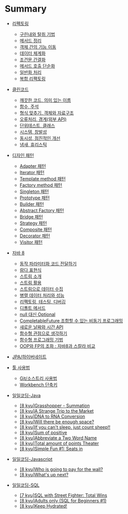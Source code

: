Summary
=======

-	[리펙토링](Refactoring/README.md)
	-	[구린내와 탈취 기법](Refactoring/burning-and-deodorizing-techniques.md)
	-	[메서드 정리](Refactoring/method-cleanup.md)
	-	[객체 간의 기능 이동](Refactoring/moving-functionality-between-objects.md)
	-	[데이터 체계화](Refactoring/organize-your-data.md)
	-	[조건문 간결화](Refactoring/concise-conditionals.md)
	-	[메서드 호출 단순화](Refactoring/simplifying-method-calls.md)
	-	[일반화 처리](Refactoring/generalization-processing.md)
	-	[복합 리팩토링](Refactoring/complex-refactoring.md)
-	[클린코드](Clean-Code/README.md)
	-	[깨끗한 코드, 의미 있는 이름](Clean-Code/clean-code-and-meaningful-names.md)
	-	[함수, 주석](Clean-Code/functions-and-annotations.md)
	-	[형식 맞추기, 객체와 자료구조](Clean-Code/matching-types-and-objects-and-data-structures.md)
	-	[오류처리, 경계(외부 API)](Clean-Code/error-handling-and-bounds.md)
	-	[단위테스트, 클래스](Clean-Code/unit-tests-and-classes.md)
	-	[시스템, 창발성](Clean-Code/system-and-emergence.md)
	-	[동시성, 점진적인 개선](Clean-Code/concurrency-and-incremental-improvements.md)
	-	[냄새, 휴리스틱](Clean-Code/odor-and-heuristics.md)
-	[디자인 패턴](design-pattern/README.md)
	-	[Adapter 패턴](design-pattern/Adapter-pattern.md)
	-	[Iterator 패턴](design-pattern/Iterator-pattern.md)
	-	[Template method 패턴](design-pattern/Template-method-pattern.md)
	-	[Factory method 패턴](design-pattern/Factory-method-pattern.md)
	-	[Singleton 패턴](design-pattern/Singleton-pattern.md)
	-	[Prototype 패턴](design-pattern/Prototype-pattern.md)
	-	[Builder 패턴](design-pattern/Builder-pattern.md)
	-	[Abstract Factory 패턴](design-pattern/Abstract-Factory-pattern.md)
	-	[Bridge 패턴](design-pattern/Bridge-pattern.md)
	-	[Strategy 패턴](design-pattern/Strategy-pattern.md)
	-	[Composite 패턴](design-pattern/Composite-pattern.md)
	-	[Decorator 패턴](design-pattern/Decorator-pattern.md)
	-	[Visitor 패턴](design-pattern/Visitor-pattern.md)
-	[자바 8](Java8/README.md)

	-	[동작 파라미터화 코드 전달하기](Java8/Passing-the-behavior-parameterization-code.md)
	-	[람다 표현식](Java8/Lambda-representation.md)
	-	[스트림 소개](Java8/Introduction-to-streams.md)
	-	[스트림 활용](Java8/Stream-utilization.md)
	-	[스트림으로 데이터 수집](Java8/Gathering-data-into-streams.md)
	-	[병렬 데이터 처리와 성능](Java8/Parallel-data-processing-and-performance.md)
	-	[리팩토링, 테스팅, 디버깅](Java8/Refactoring-and-testing-and-debugging.md)
	-	[디폴트 메서드](Java8/Default-Method.md)
	-	[null 대신 Optional](Java8/Optional-instead-of-null.md)
	-	[CompletableFuture 조합할 수 있는 비동기 프로그래밍](Java8/CompletableFuture.md)
	-	[새로운 날짜와 시간 API](Java8/New-Date-and-Time-API.md)
	-	[함수형 관점으로 생각하기](Java8/Think-of-it-as-a-functional.md)
	-	[함수형 프로그래밍 기법](Java8/Functional-Programming-Techniques.md)
	-	[OOP와 FP의 조화 : 자바8과 스칼라 비교](Java8/Java8-vs-Scala.md)

-	[JPA/하이버네이트](JPA/JPA-Usage.md)

-	[툴 사용법](Tool/README.md)

	-	[Git/소스트리 사용법](Tool/SourceTreeGuide.md)
	-	[Workbench 단축키](Tool/workbench.md)

-	[일일코딩-Java](Daily-Coding-Java/README.md)

	-	[[8 kyu]Grasshopper - Summation](Daily-Coding-Java/grasshopper-summation.md)
	-	[[8 kyu]A Strange Trip to the Market](Daily-Coding-Java/a-strange-trip-to-the-market.md)
	-	[[8 kyu]DNA to RNA Conversion](Daily-Coding-Java/dna-to-rna-conversion.md)
	-	[[8 kyu]Will there be enough space?](Daily-Coding-Java/will-there-be-enough-space.md)
	-	[[8 kyu]If you can't sleep, just count sheep!!](Daily-Coding-Java/if-you-cant-sleep-just-count-sheep.md)
	-	[[8 kyu]Sum of positive](Daily-Coding-Java/Sum-of-positive.md)
	-	[[8 kyu]Abbreviate a Two Word Name](Daily-Coding-Java/Abbreviate-a-Two-Word-Name.md)
	-	[[8 kyu]Total amount of points Theater](Daily-Coding-Java/Total-amount-of-points.md)
	-	[[8 kyu]Simple Fun #1: Seats in](Daily-Coding-Java/Simple-Fun-Seats-in.md)

-	[일일코딩-Javascript](Daily-Coding-Javascript/README.md)

	-	[[8 kyu]Who is going to pay for the wall?](Daily-Coding-Javascript/Who-is-going-to-pay-for-the-wall.md)
	-	[[8 kyu]What's up next?](Daily-Coding-Javascript/What's-up-next.md)

-	[일일코딩-SQL](Daily-Coding-SQL/README.md)

	-	[[7 kyu]SQL with Street Fighter: Total Wins](Daily-Coding-SQL/sql-with-street-fighter-total-wins.md)
	-	[[8 kyu]Adults only (SQL for Beginners #1)](Daily-Coding-SQL/adults-only-sql-for-beginners-number-1.md)
	-	[[8 kyu]Keep Hydrated!](Daily-Coding-SQL/Keep-Hydrated.md)
